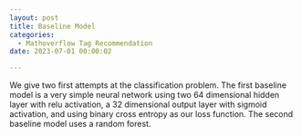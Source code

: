 ```yaml
---
layout: post
title: Baseline Model
categories: 
  - Mathoverflow Tag Recommendation
date: 2023-07-01 00:00:02

---
```


We give two first attempts at the classification problem.  The first baseline model is a very simple neural network using two 64 dimensional hidden layer with relu activation, a 32 dimensional output layer with sigmoid activation, and using binary cross entropy as our loss function.  The second baseline model uses a random forest.